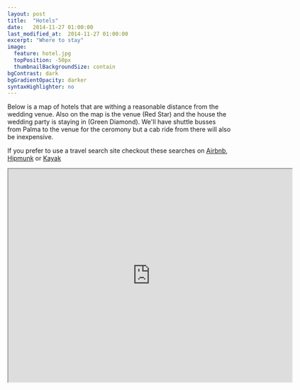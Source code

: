 ```yaml
---
layout: post
title:  "Hotels"
date:   2014-11-27 01:00:00
last_modified_at:  2014-11-27 01:00:00
excerpt: "Where to stay"
image:
  feature: hotel.jpg
  topPosition: -50px
  thumbnailBackgroundSize: contain
bgContrast: dark
bgGradientOpacity: darker
syntaxHighlighter: no
---
```

Below is a map of hotels that are withing a reasonable distance from the 
wedding venue. Also on the map is the venue (Red Star) and the house the
wedding party is staying in (Green Diamond).
We'll have shuttle busses from Palma to the venue for the ceromony but a 
cab ride from there will also be inexpensive.

If you prefer to use a travel search site checkout these searches on [Airbnb](https://www.airbnb.com/s/Palma--Spain?checkin=06%2F17%2F2016&checkout=06%2F26%2F2016&guests=&zoom=13&search_by_map=true&sw_lat=39.544873392281964&sw_lng=2.628592803456513&ne_lat=39.60853851779327&ne_lng=2.709616973378388&ss_id=o6hwjmgd),
[Hipmunk](https://www.hipmunk.com/hotels#w=Palma,+Spain;i=2016-06-17;o=2016-06-27)
or [Kayak](http://www.kayak.com/hotels/Palma-de-Mallorca,Spain-c12458/2016-06-17/2016-06-27/2guests)

<iframe src="https://www.google.com/maps/d/embed?mid=zetH2TTStHKQ.klH9Kt1jkOb4" width="640" height="480"></iframe>
